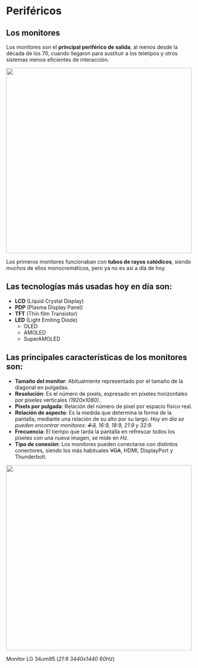 # Periféricos

## Los monitores

Los monitores son el **principal periférico de salida**, al menos desde la década de los 70, cuando llegaron para sustituir a los teletipos y otros sistemas menos eficientes de interacción.

<img width="500" src="https://tecnovortex.com/wp-content/uploads/2016/10/viejo-monitor.jpg">

Los primeros monitores funcionaban con **tubos de rayos catódicos**, siendo muchos de ellos monocromáticos, pero ya no es así a día de hoy.

## Las tecnologías más usadas hoy en día son:
- **LCD** (Liquid Crystal Display)
- **PDP** (Plasma Display Panel)
- **TFT** (Thin film Transistor)
- **LED** (Light Emiting Diode)
  * OLED
  * AMOLED
  * SuperAMOLED

## Las principales características de los monitores son:

- **Tamaño del monitor**: Abitualmente representado por el tamaño de la diagonal en pulgadas.
- **Resolución**: Es el número de pixels, expresado en píxeles horizontales por píxeles verticales *(1920x1080)*.
- **Píxels por pulgada**: Relación del número de pixel por espacio físico real.
- **Relación de aspecto**: Es la medida que determina la forma de la pantalla, mediante una relación de su alto por su largo. *Hoy en día se pueden encontrar monitores: ~~4:3~~, 16:9, 18:9, 21:9 y 32:9.*
- **Frecuencia**: El tiempo que tarda la pantalla en refrescar todos los píxeles con una nueva imagen, se mide en *Hz*.
- **Tipo de conexión**: Los monitores pueden conectarse con distintos conectores, siendo los más habituales ~~VGA~~, HDMI, DisplayPort y Thunderbolt.

<img width="500" src="https://www.lg.com/hk_en/images/monitors/34um95/gallery/large01v2.jpg">

Monitor LG 34um95 (*21:9 3440x1440 60Hz*)